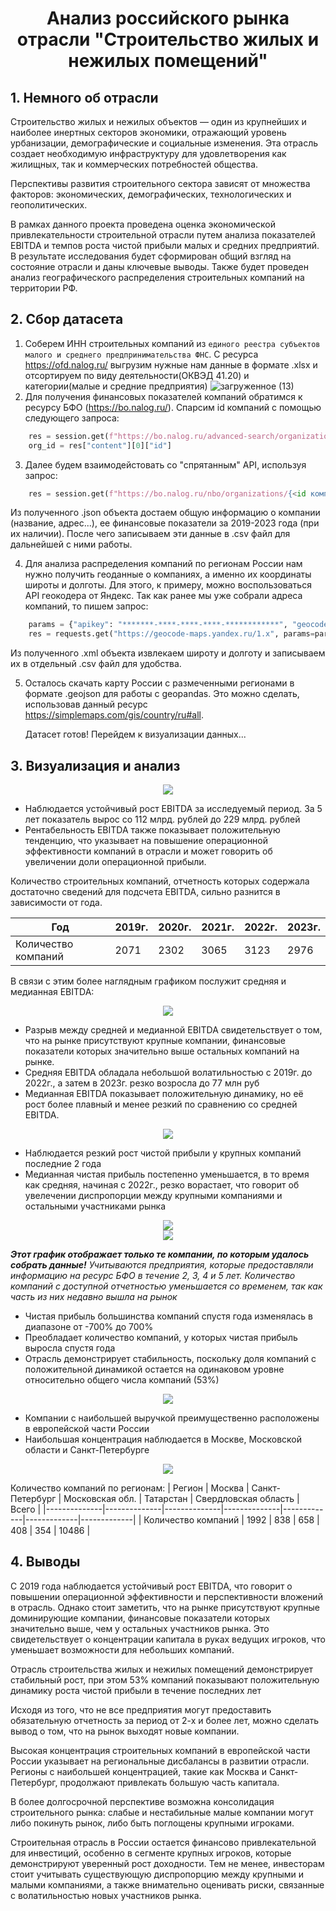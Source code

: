 <h1 align="center">Анализ российского рынка отрасли "Строительство жилых и нежилых помещений"</h1> 

## 1. Немного об отрасли
Строительство жилых и нежилых объектов — один из крупнейших и наиболее инертных секторов экономики, отражающий уровень урбанизации, демографические и социальные изменения. Эта отрасль создает необходимую инфраструктуру для удовлетворения как жилищных, так и коммерческих потребностей общества.

Перспективы развития строительного сектора зависят от множества факторов: экономических, демографических, технологических и геополитических.

В рамках данного проекта проведена оценка экономической привлекательности строительной отрасли путем анализа показателей EBITDA и темпов роста чистой прибыли малых и средних предприятий. В результате исследования будет сформирован общий взгляд на состояние отрасли и даны ключевые выводы. Также будет проведен анализ географического распределения строительных компаний на территории РФ.
## 2. Сбор датасета
1) Соберем ИНН строительных компаний из `единого реестра субъектов малого и среднего предпринимательства ФНС`. С ресурса https://ofd.nalog.ru/ выгрузим нужные нам данные в формате .xlsx и отсортируем по виду деятельности(ОКВЭД 41.20) и категории(малые и средние предприятия)
![загруженное (13)](https://github.com/user-attachments/assets/79ac5598-963e-411d-bf48-f48a503ec002)
2) Для получения финансовых показателей компаний обратимся к ресурсу БФО (https://bo.nalog.ru/). Спарсим id компаний с помощью следующего запроса:
```python
    res = session.get(f"https://bo.nalog.ru/advanced-search/organizations/search?query={<ИНН компании>}&page=0").json()
    org_id = res["content"][0]["id"]
```
3) Далее будем взаимодейстовать со "спрятанным" API, используя запрос:
```python
    res = session.get(f"https://bo.nalog.ru/nbo/organizations/{<id компании>}/bfo/", headers=headers).json()
```
Из полученного .json объекта достаем общую информацию о компании (название, адрес...), ее финансовые показатели за 2019-2023 года (при их наличии). После чего записываем эти данные в .csv файл для дальнейшей с ними работы.

4) Для анализа распределения компаний по регионам России нам нужно получить геоданные о компаниях, а именно их координаты широты и долготы. Для этого, к примеру, можно воспользоваться API геокодера от Яндекс. Так как ранее мы уже собрали адреса компаний, то пишем запрос:

```python
    params = {"apikey": "*******-****-****-****-************", "geocode": {<адрес компании>}, "lang": "ru_RU"}
    res = requests.get("https://geocode-maps.yandex.ru/1.x", params=params)
```

Из полученного .xml объекта извлекаем широту и долготу и записываем их в отдельный .csv файл для удобства.

5) Осталось скачать карту России с размеченными регионами в формате .geojson для работы с geopandas. Это можно сделать, использовав данный ресурс https://simplemaps.com/gis/country/ru#all.

    Датасет готов! Перейдем к визуализации данных...
## 3. Визуализация и анализ
<div align='center'>
    <img src="https://github.com/user-attachments/assets/4a84f68a-e2fe-4da3-a1cc-a449b45d2a48">
</div>

* Наблюдается устойчивый рост EBITDA за исследуемый период. За 5 лет показатель вырос со 112 млрд. рублей до 229 млрд. рублей
* Рентабельность EBITDA также показывает положительную тенденцию, что указывает на повышение операционной эффективности компаний в отрасли и может говорить об увеличении доли операционной прибыли.

Количество строительных компаний, отчетность которых содержала достаточно сведений для подсчета EBITDA, сильно разнится в зависимости от года. 

|    Год    | 2019г. | 2020г. | 2021г. | 2022г. | 2023г. |
|--------------|--------------|--------------|--------------|-------------|-------------|
| Количество компаний | 2071      | 2302       | 3065       | 3123      | 2976       |


В связи с этим более наглядным графиком послужит средняя и медианная EBITDA:
<div align='center'>
    <img src="https://github.com/user-attachments/assets/14311ac5-c236-4a42-aba2-bca6d89b02ee">
</div>

* Разрыв между средней и медианной EBITDA свидетельствует о том, что на рынке присутствуют крупные компании, финансовые показатели которых значительно выше остальных компаний на рынке.
* Средняя EBITDA обладала небольшой волатильностью с 2019г. до 2022г., а затем в 2023г. резко возросла до 77 млн руб
* Медианная EBITDA показывает положительную динамику, но её рост более плавный и менее резкий по сравнению со средней EBITDA.

<div align='center'>
    <img src="https://github.com/user-attachments/assets/710f1622-e541-48ec-b021-e53262e76950">
</div>

* Наблюдается резкий рост чистой прибыли у крупных компаний последние 2 года
* Медианная чистая прибыль постепенно уменьшается, в то время как средняя, начиная с 2022г., резко ворастает, что говорит об увелечении диспропорции между крупными компаниями и остальными участниками рынка

<div align='center'>
    <img src="https://github.com/user-attachments/assets/0715dc3f-3022-4051-8ef2-96a1465d0d6e">
</div>
<div align='center'>
    <img src="https://github.com/user-attachments/assets/17a3af97-41fd-4c6f-a587-226d9ecebe6b">
</div>

_**Этот график отображает только те компании, по которым удалось собрать данные!** Учитываются предприятия, которые предоставляли информацию на ресурс БФО в течение 2, 3, 4 и 5 лет. Количество компаний с доступной отчетностью уменьшается со временем, так как часть из них недавно вышла на рынок_

* Чистая прибыль большинства компаний спустя года изменялась в диапазоне от -700% до 700%
* Преобладает количество компаний, у которых чистая прибыль выросла спустя года
* Отрасль демонстрирует стабильность, поскольку доля компаний с положительной динамикой остается на одинаковом уровне относительно общего числа компаний (53%)

<div align='center'>
    <img src="https://github.com/user-attachments/assets/17565f04-659f-4a53-a20a-5b9c72b17e0a">
</div>

* Компании с наибольшей выручкой преимущественно расположены в европейской части России
* Наибольшая концентрация наблюдается в Москве, Московской области и Санкт-Петербурге

<div align='center'>
    <img src="https://github.com/user-attachments/assets/7557254a-28a4-4504-a698-b5a2a65d54f6">
</div>

 Количество компаний по регионам:
|    Регион    | Москва | Санкт-Петербург | Московская обл. | Татарстан | Свердловская область | Всего | 
|--------------|--------------|--------------|--------------|-------------|-------------|-------------|
| Количество компаний | 1992      | 838       | 658       | 408      | 354       | 10486       |

## 4. Выводы
С 2019 года наблюдается устойчивый рост EBITDA, что говорит о повышении операционной эффективности и перспективности вложений в отрасль. Однако стоит заметить, что на рынке присутствуют крупные доминирующие компании, финансовые показатели которых значительно выше, чем у остальных участников рынка. Это свидетельствует о концентрации капитала в руках ведущих игроков, что уменьшает возможности для небольших компаний.

Отрасль строительства жилых и нежилых помещений демонстрирует стабильный рост, при этом 53% компаний показывают положительную динамику роста чистой прибыли в течение последних лет

Исходя из того, что не все предприятия могут предоставить обязательную отчетность за период от 2-х и более лет, можно сделать вывод о том, что на рынок выходят новые компании.

Высокая концентрация строительных компаний в европейской части России указывает на региональные дисбалансы в развитии отрасли. Регионы с наибольшей концентрацией, такие как Москва и Санкт-Петербург, продолжают привлекать большую часть капитала.

В более долгосрочной перспективе возможна консолидация строительного рынка: слабые и нестабильные малые компании могут либо покинуть рынок, либо быть поглощены крупными игроками.

Строительная отрасль в России остается финансово привлекательной для инвестиций, особенно в сегменте крупных игроков, которые демонстрируют уверенный рост доходности. Тем не менее, инвесторам стоит учитывать существующую диспропорцию между крупными и малыми компаниями, а также внимательно оценивать риски, связанные с волатильностью новых участников рынка.
